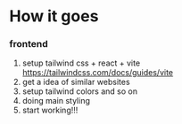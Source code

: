 # How it goes
### frontend
1. setup tailwind css + react + vite
https://tailwindcss.com/docs/guides/vite
2. get a idea of similar websites
3. setup tailwind colors and so on
4. doing main styling
5. start working!!!

<!-- 
  https://stackoverflow.com/questions/74800685/how-to-get-more-than-100-units-using-instagram-private-api
  https://github.com/dilame/instagram-private-api/issues/220

 -->